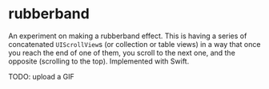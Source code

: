 # rubberband
An experiment on making a rubberband effect. This is having a series of concatenated ``UIScrollView``s (or collection or table views) in a way that once you reach the end of one of them, you scroll to the next one, and the opposite (scrolling to the top).
Implemented with Swift.

TODO: upload a GIF
